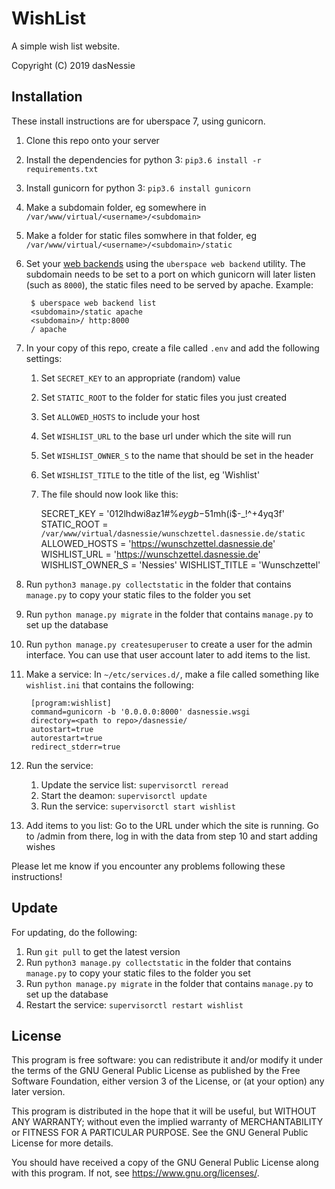 # WishList

A simple wish list website.

Copyright (C) 2019  dasNessie

## Installation

These install instructions are for uberspace 7, using gunicorn.

1. Clone this repo onto your server
2. Install the dependencies for python 3: `pip3.6 install -r requirements.txt`
2. Install gunicorn for python 3: `pip3.6 install gunicorn`
3. Make a subdomain folder, eg somewhere in `/var/www/virtual/<username>/<subdomain>`
4. Make a folder for static files somwhere in that folder, eg `/var/www/virtual/<username>/<subdomain>/static`
5. Set your [web backends](https://manual.uberspace.de/web-backends.html) using the `uberspace web backend` utility. The subdomain needs to be set to a port on which gunicorn will later listen (such as `8000`), the static files need to be served by apache. Example: 

        $ uberspace web backend list
        <subdomain>/static apache
        <subdomain>/ http:8000
        / apache

6. In your copy of this repo, create a file called `.env` and add the following settings:
    1. Set `SECRET_KEY` to an appropriate (random) value
    2. Set `STATIC_ROOT` to the folder for static files you just created
    3. Set `ALLOWED_HOSTS` to include your host
    4. Set `WISHLIST_URL` to the base url under which the site will run
    5. Set `WISHLIST_OWNER_S` to the name that should be set in the header
    6. Set `WISHLIST_TITLE` to the title of the list, eg 'Wishlist'
    7. The file should now look like this:

        SECRET_KEY = '012lhdwi8az1#%$eygb-%9z^x3r)i-24$51mh(i$-_!^+4yq3f'
        STATIC_ROOT = `/var/www/virtual/dasnessie/wunschzettel.dasnessie.de/static`
        ALLOWED_HOSTS = 'https://wunschzettel.dasnessie.de'
        WISHLIST_URL = 'https://wunschzettel.dasnessie.de'
        WISHLIST_OWNER_S = 'Nessies'
        WISHLIST_TITLE = 'Wunschzettel'

7. Run `python3 manage.py collectstatic` in the folder that contains `manage.py` to copy your static files to the folder you set
8. Run `python manage.py migrate` in the folder that contains `manage.py` to set up the database
8. Run `python manage.py createsuperuser` to create a user for the admin interface. You can use that user account later to add items to the list.
9. Make a service: In `~/etc/services.d/`, make a file called something like `wishlist.ini` that contains the following:

        [program:wishlist]
        command=gunicorn -b '0.0.0.0:8000' dasnessie.wsgi
        directory=<path to repo>/dasnessie/
        autostart=true
        autorestart=true
        redirect_stderr=true

10. Run the service:
    1. Update the service list: `supervisorctl reread`
    2. Start the deamon: `supervisorctl update`
    3. Run the service: `supervisorctl start wishlist`
11. Add items to you list: Go to the URL under which the site is running. Go to /admin from there, log in with the data from step 10 and start adding wishes

Please let me know if you encounter any problems following these instructions!

## Update

For updating, do the following:

1. Run `git pull` to get the latest version
2. Run `python3 manage.py collectstatic` in the folder that contains `manage.py` to copy your static files to the folder you set
3. Run `python manage.py migrate` in the folder that contains `manage.py` to set up the database
4. Restart the service: `supervisorctl restart wishlist`

## License

This program is free software: you can redistribute it and/or modify
it under the terms of the GNU General Public License as published by
the Free Software Foundation, either version 3 of the License, or
(at your option) any later version.

This program is distributed in the hope that it will be useful,
but WITHOUT ANY WARRANTY; without even the implied warranty of
MERCHANTABILITY or FITNESS FOR A PARTICULAR PURPOSE.  See the
GNU General Public License for more details.

You should have received a copy of the GNU General Public License
along with this program.  If not, see <https://www.gnu.org/licenses/>.